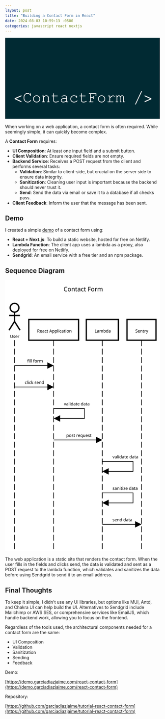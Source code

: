 ```yaml
---
layout: post
title: "Building a Contact Form in React"
date: 2024-08-03 10:59:13 -0500
categories: javascript react nextjs
---
```


![Building a Contact Form in React](/assets/react-contact-form/banner.png)

When working on a web application, a contact form is often required. While seemingly simple, it can quickly become complex.

A **Contact Form** requires:

- **UI Composition**: At least one input field and a submit button.
- **Client Validation**: Ensure required fields are not empty.
- **Backend Service**: Receives a POST request from the client and performs several tasks:
  - **Validation**: Similar to client-side, but crucial on the server side to ensure data integrity.
  - **Sanitization**: Cleaning user input is important because the backend should never trust it.
  - **Send**: Send the data via email or save it to a database if all checks pass.
- **Client Feedback**: Inform the user that the message has been sent.

## Demo

I created a simple [demo](https://demo.garciadiazjaime.com/react-contact-form) of a contact form using:

- **React + Next.js**: To build a static website, hosted for free on Netlify.
- **Lambda Function**: The client app uses a lambda as a proxy, also deployed for free on Netlify.
- **Sendgrid**: An email service with a free tier and an npm package.

## Sequence Diagram

![Image 1. Interactions between Client and Server when Sending a Contact Form](https://raw.githubusercontent.com/garciadiazjaime/tutorial-react-contact-form/e5427b20f71fa89217611c4209e163f7f8345665/public/Contact_Form.svg)

The web application is a static site that renders the contact form. When the user fills in the fields and clicks send, the data is validated and sent as a POST request to the lambda function, which validates and sanitizes the data before using Sendgrid to send it to an email address.

## Final Thoughts

To keep it simple, I didn't use any UI libraries, but options like MUI, Antd, and Chakra UI can help build the UI. Alternatives to Sendgrid include Mailchimp or AWS SES, or comprehensive services like EmailJS, which handle backend work, allowing you to focus on the frontend.

Regardless of the tools used, the architectural components needed for a contact form are the same:

- UI Composition
- Validation
- Sanitization
- Sending
- Feedback

Demo:

[https://demo.garciadiazjaime.com/react-contact-form](https://demo.garciadiazjaime.com/react-contact-form)

Repository:

[https://github.com/garciadiazjaime/tutorial-react-contact-form](https://github.com/garciadiazjaime/tutorial-react-contact-form)
